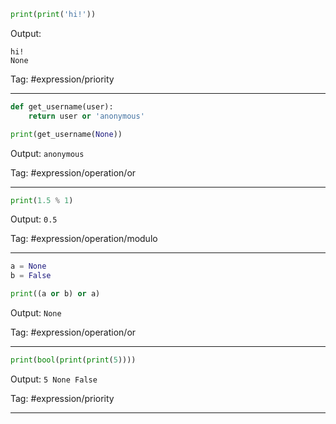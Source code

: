 ```python
print(print('hi!'))
```
Output: 
```
hi!
None
```
Tag: #expression/priority

---
```python
def get_username(user):
    return user or 'anonymous'

print(get_username(None))
```
Output: `anonymous`

Tag: #expression/operation/or

---
```python
print(1.5 % 1)
```
Output: `0.5`

Tag: #expression/operation/modulo

---

```python
a = None
b = False

print((a or b) or a)
```
Output: `None`

Tag: #expression/operation/or

---

```python
print(bool(print(print(5))))
```
Output: `5 None False`

Tag: #expression/priority

---